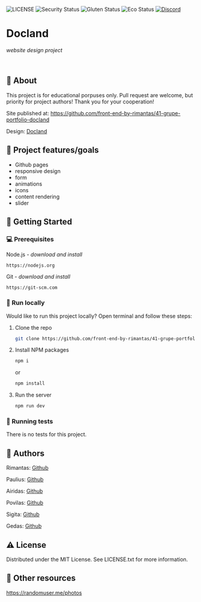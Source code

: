 ![LICENSE](https://img.shields.io/badge/license-MIT-blue.svg?style=flat-square)
![Security Status](https://img.shields.io/security-headers?label=Security&url=https%3A%2F%2Fgithub.com&style=flat-square)
![Gluten Status](https://img.shields.io/badge/Gluten-Free-green.svg)
![Eco Status](https://img.shields.io/badge/ECO-Friendly-green.svg)
[![Discord](https://discord.com/api/guilds/571393319201144843/widget.png)](https://discord.gg/dRwW4rw)

# Docland

_website design project_

<br>

## 🌟 About

This project is for educational porpuses only. Pull request are welcome, but priority for project authors! Thank you for your cooperation!

Site published at: https://github.com/front-end-by-rimantas/41-grupe-portfolio-docland

Design: [Docland](https://themelooks.org/demo/docland/html/home-course.html)

## 🎯 Project features/goals

-   Github pages
-   responsive design
-   form
-   animations
-   icons
-   content rendering
-   slider

## 🧰 Getting Started

### 💻 Prerequisites

Node.js - _download and install_

```
https://nodejs.org
```

Git - _download and install_

```
https://git-scm.com
```

### 🏃 Run locally

Would like to run this project locally? Open terminal and follow these steps:

1. Clone the repo
    ```sh
    git clone https://github.com/front-end-by-rimantas/41-grupe-portfolio-docland.git
    ```
2. Install NPM packages
    ```sh
    npm i
    ```
    or
    ```sh
    npm install
    ```
3. Run the server
    ```sh
    npm run dev
    ```

### 🧪 Running tests

There is no tests for this project.

## 🎅 Authors

Rimantas: [Github](https://github.com/belauzas)

Paulius: [Github](https://github.com/PauliusJaras)

Airidas: [Github](https://github.com/airidasju)

Povilas: [Github](https://github.com/PoPe-git)

Sigita: [Github](https://github.com/SigitaZaromskiene)

Gedas: [Github](https://github.com/wilksa)

## ⚠️ License

Distributed under the MIT License. See LICENSE.txt for more information.

## 🔗 Other resources

https://randomuser.me/photos
